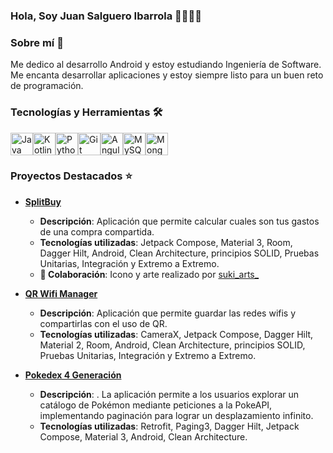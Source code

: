 ### Hola, Soy Juan Salguero Ibarrola 👋🧑🏻‍💻

### Sobre mí 📖
Me dedico al desarrollo Android y estoy estudiando Ingeniería de Software. Me encanta desarrollar aplicaciones  y estoy siempre listo para un buen reto de programación.

### Tecnologías y Herramientas 🛠️

<p align="left"> <a href="https://www.oracle.com/java/" target="_blank" rel="noreferrer"><img src="https://raw.githubusercontent.com/danielcranney/readme-generator/main/public/icons/skills/java-colored.svg" width="36" height="36" alt="Java" /></a><a href="https://kotlinlang.org/" target="_blank" rel="noreferrer"><img src="https://raw.githubusercontent.com/danielcranney/readme-generator/main/public/icons/skills/kotlin-colored.svg" width="36" height="36" alt="Kotlin" /><a href="https://www.python.org/" target="_blank" rel="noreferrer"><img src="https://raw.githubusercontent.com/danielcranney/readme-generator/main/public/icons/skills/python-colored.svg" width="36" height="36" alt="Python" /></a><a href="https://git-scm.com/" target="_blank" rel="noreferrer"><img src="https://raw.githubusercontent.com/danielcranney/readme-generator/main/public/icons/skills/git-colored.svg" width="36" height="36" alt="Git" /></a></a><a href="https://angular.io/" target="_blank" rel="noreferrer"><img src="https://raw.githubusercontent.com/danielcranney/readme-generator/main/public/icons/skills/angularjs-colored.svg" width="36" height="36" alt="Angular" /></a><a href="https://www.mysql.com/" target="_blank" rel="noreferrer"><img src="https://raw.githubusercontent.com/danielcranney/readme-generator/main/public/icons/skills/mysql-colored.svg" width="36" height="36" alt="MySQL" /></a><a href="https://www.mongodb.com/" target="_blank" rel="noreferrer"><img src="https://raw.githubusercontent.com/danielcranney/readme-generator/main/public/icons/skills/mongodb-colored.svg" width="36" height="36" alt="MongoDB" /></a> </p>

### Proyectos Destacados ⭐

- **[SplitBuy](https://play.google.com/store/apps/details?id=com.jakuru.splitbuy&hl=es_419&gl=US)**
  - **Descripción**: Aplicación que permite calcular cuales son tus gastos de una compra compartida.
  - **Tecnologías utilizadas**: Jetpack Compose, Material 3, Room, Dagger Hilt, Android, Clean Architecture, principios SOLID, Pruebas Unitarias, Integración y Extremo a Extremo.
  - **🤝 Colaboración**: Icono y arte realizado por [suki_arts_](https://www.instagram.com/suki_arts_?utm_source=ig_web_button_share_sheet&igsh=ZDNlZDc0MzIxNw==)

- **[QR Wifi Manager](https://play.google.com/store/apps/details?id=com.JakuruDevQR_Wifi.qr_wifi&hl=es_419&gl=US)**
  - **Descripción**: Aplicación que permite guardar las redes wifis y compartirlas con el uso de QR.
  - **Tecnologías utilizadas**: CameraX, Jetpack Compose, Dagger Hilt, Material 2, Room, Android, Clean Architecture, principios SOLID, Pruebas Unitarias, Integración y Extremo a Extremo.
- **[Pokedex 4 Generación](https://github.com/jsalgueroibarrola/Pokedex-4th-Generation)**
  - **Descripción**: . La aplicación permite a los usuarios explorar un catálogo de Pokémon mediante peticiones a la PokeAPI, implementando paginación para lograr un desplazamiento infinito.
  - **Tecnologías utilizadas**: Retrofit, Paging3, Dagger Hilt, Jetpack Compose, Material 3, Android, Clean Architecture.
